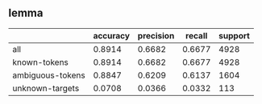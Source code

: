 
## lemma

|                  | accuracy | precision | recall | support |
|------------------|----------|-----------|--------|---------|
| all              | 0.8914   | 0.6682    | 0.6677 | 4928    |
| known-tokens     | 0.8914   | 0.6682    | 0.6677 | 4928    |
| ambiguous-tokens | 0.8847   | 0.6209    | 0.6137 | 1604    |
| unknown-targets  | 0.0708   | 0.0366    | 0.0332 | 113     |

